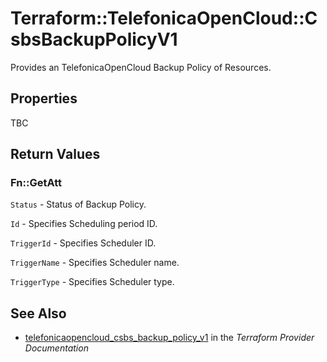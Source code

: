 # Terraform::TelefonicaOpenCloud::CsbsBackupPolicyV1

Provides an TelefonicaOpenCloud Backup Policy of Resources.

## Properties

TBC

## Return Values

### Fn::GetAtt

`Status` - Status of Backup Policy.

`Id` -  Specifies Scheduling period ID.

`TriggerId` -  Specifies Scheduler ID.

`TriggerName` -  Specifies Scheduler name.

`TriggerType` -  Specifies Scheduler type.

## See Also

* [telefonicaopencloud_csbs_backup_policy_v1](https://www.terraform.io/docs/providers/telefonicaopencloud/r/csbs_backup_policy_v1.html) in the _Terraform Provider Documentation_
